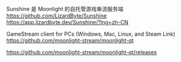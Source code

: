 

Sunshine 是 Moonlight 的自托管游戏串流服务端
https://github.com/LizardByte/Sunshine
https://app.lizardbyte.dev/Sunshine/?lng=zh-CN

GameStream client for PCs (Windows, Mac, Linux, and Steam Link)
https://github.com/moonlight-stream/moonlight-qt

https://github.com/moonlight-stream/moonlight-qt/releases

